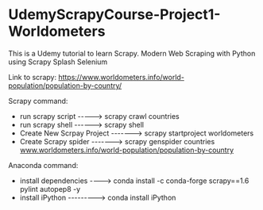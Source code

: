 # UdemyScrapyCourse-Project1-Worldometers

This is a Udemy tutorial to learn Scrapy. 
Modern Web Scraping with Python using Scrapy Splash Selenium

Link to scrapy: https://www.worldometers.info/world-population/population-by-country/

Scrapy command:
- run scrapy script -----> scrapy crawl countries
- run scrapy shell ------> scrapy shell
- Create New Scrpay Project -------> scrapy startproject worldometers
- Create Scrapy spider -------> scrapy genspider countries www.worldometers.info/world-population/population-by-country

Anaconda command: 
- install dependencies ----> conda install -c conda-forge scrapy==1.6 pylint autopep8 -y
- install iPython ---------> conda install iPython